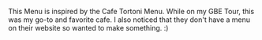 This Menu is inspired by the Cafe Tortoni Menu. While on my GBE Tour, this was my go-to and favorite cafe. I also noticed that they don't have a menu on their website so wanted to make something. :)
